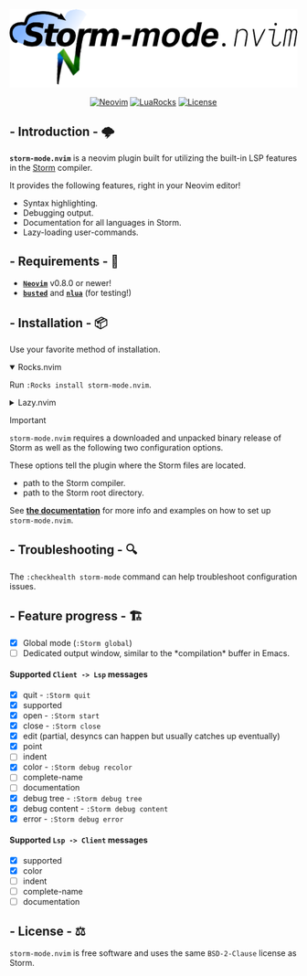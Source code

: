 <div align="center">

[![Header](./assets/storm-mode-header.png)](https://github.com/HoppenR/storm-mode.nvim)

[![Neovim](https://img.shields.io/badge/Neovim-0.8+-cornflowerblue?style=for-the-badge)](https://neovim.io)
[![LuaRocks](https://img.shields.io/luarocks/v/HoppenR/storm-mode.nvim?color=darkgreen&style=for-the-badge)](https://luarocks.org/modules/HoppenR/storm-mode.nvim)
[![License](https://img.shields.io/badge/license-BSD--2--Clause-black?style=for-the-badge)](./LICENSE)

</div>

## - Introduction - :cloud_with_lightning:

**`storm-mode.nvim`** is a neovim plugin built for utilizing the built-in LSP
features in the [Storm](https://storm-lang.org/) compiler.

It provides the following features, right in your Neovim editor!
- Syntax highlighting.
- Debugging output.
- Documentation for all languages in Storm.
- Lazy-loading user-commands.

## - Requirements - :memo:

- [**`Neovim`**](https://neovim.io/) v0.8.0 or newer!
- [**`busted`**](https://lunarmodules.github.io/busted/) and
  [**`nlua`**](https://github.com/mfussenegger/nlua) (for testing!)

## - Installation - :package:

Use your favorite method of installation.

<details open>
<summary>Rocks.nvim</summary>

Run `:Rocks install storm-mode.nvim`.

</details>

<details>
<summary>Lazy.nvim</summary>

```lua
return {
    'HoppenR/storm-mode.nvim',
    lazy = false, -- first load only exposes lazy-loading user-commands
    opts = {
        compiler = vim.fs.normalize('~/projects/storm-lang/storm'),
        root = vim.fs.normalize('~/projects/storm-lang/root/'),
    },
},
```

</details>

> [!IMPORTANT]
> `storm-mode.nvim` requires a downloaded and unpacked binary release of
> Storm as well as the following two configuration options.
>
> These options tell the plugin where the Storm files are located.
> - path to the Storm compiler.
> - path to the Storm root directory.
>
> See [**the documentation**](./doc/storm-mode.txt) for
> more info and examples on how to set up `storm-mode.nvim`.

## - Troubleshooting - :mag:

The `:checkhealth storm-mode` command can help troubleshoot configuration
issues.

## - Feature progress - :building_construction:

- [x] Global mode (`:Storm global`)
- [ ] Dedicated output window, similar to the \*compilation\* buffer in Emacs.

#### Supported `Client -> Lsp` messages
- [x] quit - `:Storm quit`
- [x] supported
- [x] open - `:Storm start`
- [x] close - `:Storm close`
- [x] edit (partial, desyncs can happen but usually catches up eventually)
- [x] point
- [ ] indent
- [x] color - `:Storm debug recolor`
- [ ] complete-name
- [ ] documentation
- [x] debug tree - `:Storm debug tree`
- [x] debug content - `:Storm debug content`
- [x] error - `:Storm debug error`

#### Supported `Lsp -> Client` messages
- [x] supported
- [x] color
- [ ] indent
- [ ] complete-name
- [ ] documentation

## - License - :balance_scale:

`storm-mode.nvim` is free software and uses the same `BSD-2-Clause` license as
Storm.
